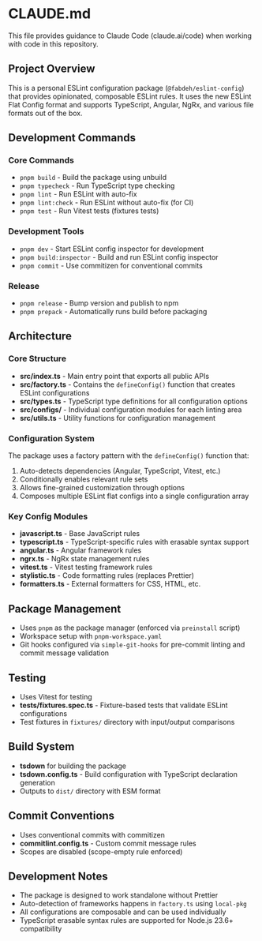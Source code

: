 # CLAUDE.md

This file provides guidance to Claude Code (claude.ai/code) when working with code in this repository.

## Project Overview

This is a personal ESLint configuration package (`@fabdeh/eslint-config`) that provides opinionated, composable ESLint rules. It uses the new ESLint Flat Config format and supports TypeScript, Angular, NgRx, and various file formats out of the box.

## Development Commands

### Core Commands

- `pnpm build` - Build the package using unbuild
- `pnpm typecheck` - Run TypeScript type checking
- `pnpm lint` - Run ESLint with auto-fix
- `pnpm lint:check` - Run ESLint without auto-fix (for CI)
- `pnpm test` - Run Vitest tests (fixtures tests)

### Development Tools

- `pnpm dev` - Start ESLint config inspector for development
- `pnpm build:inspector` - Build and run ESLint config inspector
- `pnpm commit` - Use commitizen for conventional commits

### Release

- `pnpm release` - Bump version and publish to npm
- `pnpm prepack` - Automatically runs build before packaging

## Architecture

### Core Structure

- **src/index.ts** - Main entry point that exports all public APIs
- **src/factory.ts** - Contains the `defineConfig()` function that creates ESLint configurations
- **src/types.ts** - TypeScript type definitions for all configuration options
- **src/configs/** - Individual configuration modules for each linting area
- **src/utils.ts** - Utility functions for configuration management

### Configuration System

The package uses a factory pattern with the `defineConfig()` function that:

1. Auto-detects dependencies (Angular, TypeScript, Vitest, etc.)
2. Conditionally enables relevant rule sets
3. Allows fine-grained customization through options
4. Composes multiple ESLint flat configs into a single configuration array

### Key Config Modules

- **javascript.ts** - Base JavaScript rules
- **typescript.ts** - TypeScript-specific rules with erasable syntax support
- **angular.ts** - Angular framework rules
- **ngrx.ts** - NgRx state management rules
- **vitest.ts** - Vitest testing framework rules
- **stylistic.ts** - Code formatting rules (replaces Prettier)
- **formatters.ts** - External formatters for CSS, HTML, etc.

## Package Management

- Uses `pnpm` as the package manager (enforced via `preinstall` script)
- Workspace setup with `pnpm-workspace.yaml`
- Git hooks configured via `simple-git-hooks` for pre-commit linting and commit message validation

## Testing

- Uses Vitest for testing
- **tests/fixtures.spec.ts** - Fixture-based tests that validate ESLint configurations
- Test fixtures in `fixtures/` directory with input/output comparisons

## Build System

- **tsdown** for building the package
- **tsdown.config.ts** - Build configuration with TypeScript declaration generation
- Outputs to `dist/` directory with ESM format

## Commit Conventions

- Uses conventional commits with commitizen
- **commitlint.config.ts** - Custom commit message rules
- Scopes are disabled (scope-empty rule enforced)

## Development Notes

- The package is designed to work standalone without Prettier
- Auto-detection of frameworks happens in `factory.ts` using `local-pkg`
- All configurations are composable and can be used individually
- TypeScript erasable syntax rules are supported for Node.js 23.6+ compatibility
